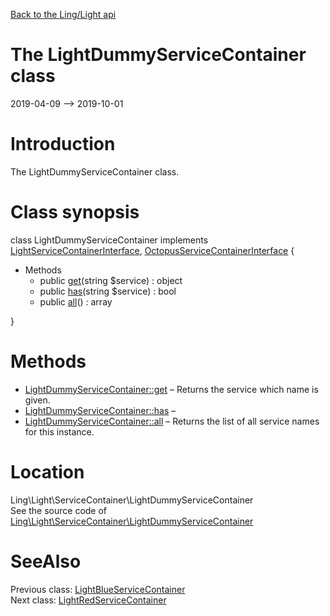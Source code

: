 [Back to the Ling/Light api](https://github.com/lingtalfi/Light/blob/master/doc/api/Ling/Light.md)



The LightDummyServiceContainer class
================
2019-04-09 --> 2019-10-01






Introduction
============

The LightDummyServiceContainer class.



Class synopsis
==============


class <span class="pl-k">LightDummyServiceContainer</span> implements [LightServiceContainerInterface](https://github.com/lingtalfi/Light/blob/master/doc/api/Ling/Light/ServiceContainer/LightServiceContainerInterface.md), [OctopusServiceContainerInterface](https://github.com/lingtalfi/Octopus/blob/master/ServiceContainer/OctopusServiceContainerInterface.php) {

- Methods
    - public [get](https://github.com/lingtalfi/Light/blob/master/doc/api/Ling/Light/ServiceContainer/LightDummyServiceContainer/get.md)(string $service) : object
    - public [has](https://github.com/lingtalfi/Light/blob/master/doc/api/Ling/Light/ServiceContainer/LightDummyServiceContainer/has.md)(string $service) : bool
    - public [all](https://github.com/lingtalfi/Light/blob/master/doc/api/Ling/Light/ServiceContainer/LightDummyServiceContainer/all.md)() : array

}






Methods
==============

- [LightDummyServiceContainer::get](https://github.com/lingtalfi/Light/blob/master/doc/api/Ling/Light/ServiceContainer/LightDummyServiceContainer/get.md) &ndash; Returns the service which name is given.
- [LightDummyServiceContainer::has](https://github.com/lingtalfi/Light/blob/master/doc/api/Ling/Light/ServiceContainer/LightDummyServiceContainer/has.md) &ndash; 
- [LightDummyServiceContainer::all](https://github.com/lingtalfi/Light/blob/master/doc/api/Ling/Light/ServiceContainer/LightDummyServiceContainer/all.md) &ndash; Returns the list of all service names for this instance.





Location
=============
Ling\Light\ServiceContainer\LightDummyServiceContainer<br>
See the source code of [Ling\Light\ServiceContainer\LightDummyServiceContainer](https://github.com/lingtalfi/Light/blob/master/ServiceContainer/LightDummyServiceContainer.php)



SeeAlso
==============
Previous class: [LightBlueServiceContainer](https://github.com/lingtalfi/Light/blob/master/doc/api/Ling/Light/ServiceContainer/LightBlueServiceContainer.md)<br>Next class: [LightRedServiceContainer](https://github.com/lingtalfi/Light/blob/master/doc/api/Ling/Light/ServiceContainer/LightRedServiceContainer.md)<br>
